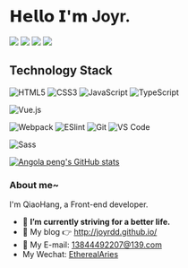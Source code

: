 # 𝗛𝗲𝗹𝗹𝗼 𝗜'𝗺 Joyr.

[![](https://img.shields.io/badge/github-codeJoyr-%23bfa?logo=github)](https://github.com/codeJoyr)
[![](https://img.shields.io/badge/%E6%8E%98%E9%87%91-FontJoyr-%23bfa)](https://juejin.cn/user/2665654603494013)
[![](https://img.shields.io/badge/%E4%B8%AA%E4%BA%BA%E5%8D%9A%E5%AE%A2-joyr.cc-%23bfa)](http://joyr.cc)
![](https://visitor-badge.glitch.me/badge?page_id=codeJoyr.readme)

## Technology Stack

![HTML5](https://img.shields.io/badge/-HTML5-%23E44D27?style=flat-square&logo=html5&logoColor=ffffff)
![CSS3](https://img.shields.io/badge/-CSS3-%231572B6?style=flat-square&logo=css3)
![JavaScript](https://img.shields.io/badge/-JavaScript-%23F7DF1C?style=flat-square&logo=javascript&logoColor=000000&labelColor=%23F7DF1C&color=%23FFCE5A)
![TypeScript](https://img.shields.io/badge/-TypeScript-007ACC?style=flat-square&logo=typescript&logoColor=white)

![Vue.js](https://img.shields.io/badge/-Vue.js-%232c3e50?style=flat-square&logo=vuedotjs)

![Webpack](https://img.shields.io/badge/-Webpack-%232C3A42?style=flat-square&logo=webpack)
![ESlint](https://img.shields.io/badge/-ESLint-%234B32C3?style=flat-square&logo=eslint)
![Git](https://img.shields.io/badge/-Git-%23F05032?style=flat-square&logo=git&logoColor=%23ffffff)
![VS Code](https://img.shields.io/badge/-VSCode-%23007ACC?style=flat-square&logo=visual-studio-code)

![Sass](https://img.shields.io/badge/-Sass-%23CC6699?style=flat-square&logo=sass&logoColor=ffffff)

[![Angola peng's GitHub stats](https://github-readme-stats.vercel.app/api?username=codeJoyr&show_icons=true&theme=radical)](https://github.com/codeJoyr/github-readme-stats)


### About me~

I'm QiaoHang, a Front-end developer.   

- 🔭 **I’m currently striving for a better life.**    
- 🤔 My blog 👉 http://joyrdd.github.io/         
- :email: My E-mail: 13844492207@139.com        
- My Wechat:   <u>EtherealAries</u>
